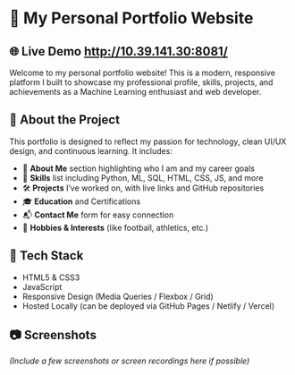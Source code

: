 # 💼 My Personal Portfolio Website

## 🌐 Live Demo http://10.39.141.30:8081/

Welcome to my personal portfolio website! This is a modern, responsive platform I built to showcase my professional profile, skills, projects, and achievements as a Machine Learning enthusiast and web developer.

## 🚀 About the Project

This portfolio is designed to reflect my passion for technology, clean UI/UX design, and continuous learning. It includes:

- 👤 **About Me** section highlighting who I am and my career goals
- 🧠 **Skills** list including Python, ML, SQL, HTML, CSS, JS, and more
- 🛠️ **Projects** I’ve worked on, with live links and GitHub repositories
- 🎓 **Education** and Certifications
- 📬 **Contact Me** form for easy connection
- 🏀 **Hobbies & Interests** (like football, athletics, etc.)

## 🧰 Tech Stack

- HTML5 & CSS3
- JavaScript
- Responsive Design (Media Queries / Flexbox / Grid)
- Hosted Locally (can be deployed via GitHub Pages / Netlify / Vercel)

## 📷 Screenshots

_(Include a few screenshots or screen recordings here if possible)_




